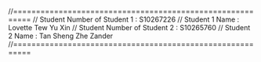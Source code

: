 //==========================================================
// Student Number of Student 1 : S10267226
// Student 1 Name : Lovette Tew Yu Xin
// Student Number of Student 2 : S10265760
// Student 2 Name : Tan Sheng Zhe Zander
//==========================================================
